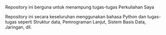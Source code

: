 Repository ini berguna untuk menampung tugas-tugas Perkuliahan Saya

Repository ini secara keseluruhan menggunakan bahasa Python dan tugas-tugas seperti Struktur data, Pemrograman Lanjut, Sistem Basis Data, Jaringan, dll.
